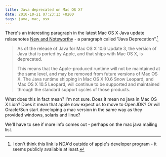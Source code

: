 ```yaml
---
title: Java deprecated on Mac OS X?
date: 2010-10-21 07:23:13 +0200
tags: java, mac, osx
---
```


There's an interesting paragraph in the latest Mac OS X Java update relasenotes [New and Noteworthy](http://developer.apple.com/library/mac/#releasenotes/Java/JavaSnowLeopardUpdate3LeopardUpdate8RN/NewandNoteworthy/NewandNoteworthy.html) - a paragraph called "Java Deprecation".[^1]

<blockquote>As of the release of Java for Mac OS X 10.6 Update 3, the version of Java that is ported by Apple, and that ships with Mac OS X, is deprecated.

This means that the Apple-produced runtime will not be maintained at the same level, and may be removed from future versions of Mac OS X. The Java runtime shipping in Mac OS X 10.6 Snow Leopard, and Mac OS X 10.5 Leopard, will continue to be supported and maintained through the standard support cycles of those products.</blockquote>

What does this in fact mean? I'm not sure. Does it mean no java in Mac OS X Lion? Does it mean that apple now expect us to move to OpenJDK? Or will Oracle/Sun start developing a mac version in the same way as they provided windows, solaris and linux?

We'll have to see if more info comes out - perhaps on the mac java mailing list.

[^1]: I don't think this link is NDA'd outside of apple's developer program - it seems publicly available at least.
